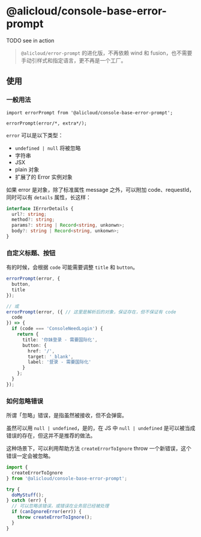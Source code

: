 # @alicloud/console-base-error-prompt

TODO see in action

> `@alicloud/error-prompt` 的进化版，不再依赖 wind 和 fusion，也不需要手动引样式和指定语言，更不再是一个工厂。

## 使用

### 一般用法

```tsx
import errorPrompt from '@alicloud/console-base-error-prompt';

errorPrompt(error/*, extra*/);
```

`error` 可以是以下类型：

* `undefined | null` 将被忽略
* 字符串
* JSX
* plain 对象
* 扩展了的 Error 实例对象

如果 error 是对象，除了标准属性 message 之外，可以附加 code、requestId，同时可以有 `details` 属性，长这样：

```typescript
interface IErrorDetails {
  url?: string;
  method?: string;
  params?: string | Record<string, unkonwn>;
  body?: string | Record<string, unkonwn>;
}
```

### 自定义标题、按钮

有的时候，会根据 `code` 可能需要调整 `title` 和 `button`。

```typescript
errorPrompt(error, {
  button,
  title
});

// 或
errorPrompt(error, ({ // 这里是解析后的对象，保证存在，但不保证有 code
  code
}) => {
  if (code === 'ConsoleNeedLogin') {
    return {
      title: '你妹登录 - 需要国际化',
      button: {
        href: '/',
        target: '_blank',
        label: '登录 - 需要国际化'
      }
    };
  }
});
```

### 如何忽略错误

所谓「忽略」错误，是指虽然被接收，但不会弹窗。

虽然可以用 `null | undefined`，是的，在 JS 中 `null | undefined` 是可以被当成错误的存在，但这并不是推荐的做法。

这种场景下，可以利用帮助方法 `createErrorToIgnore` throw 一个新错误，这个错误一定会被忽略。

```typescript
import {
  createErrorToIgnore
} from '@alicloud/console-base-error-prompt';

try {
  doMyStuff();
} catch (err) {
  // 可以忽略该错误，或错误在业务层已经被处理
  if (canIgnoreError(err)) {
    throw createErrorToIgnore();
  }
}
```
